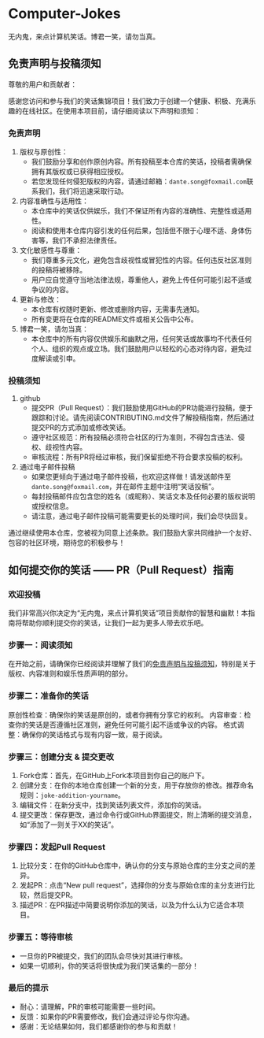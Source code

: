 # Computer-Jokes

无内鬼，来点计算机笑话。博君一笑，请勿当真。

## 免责声明与投稿须知

尊敬的用户和贡献者：

感谢您访问和参与我们的笑话集锦项目！我们致力于创建一个健康、积极、充满乐趣的在线社区。在使用本项目前，请仔细阅读以下声明和须知：

### 免责声明

1. 版权与原创性：
   - 我们鼓励分享和创作原创内容。所有投稿至本仓库的笑话，投稿者需确保拥有其版权或已获得相应授权。
   - 若您发现任何侵犯版权的内容，请通过邮箱：`dante.song@foxmail.com`联系我们，我们将迅速采取行动。
2. 内容准确性与适用性：
   - 本仓库中的笑话仅供娱乐，我们不保证所有内容的准确性、完整性或适用性。
   - 阅读和使用本仓库内容引发的任何后果，包括但不限于心理不适、身体伤害等，我们不承担法律责任。
3. 文化敏感性与尊重：
   - 我们尊重多元文化，避免包含歧视性或冒犯性的内容。任何违反社区准则的投稿将被移除。
   - 用户应自觉遵守当地法律法规，尊重他人，避免上传任何可能引起不适或争议的内容。
4. 更新与修改：
   - 本仓库有权随时更新、修改或删除内容，无需事先通知。
   - 所有变更将在仓库的README文件或相关公告中公布。
5. 博君一笑，请勿当真：
   - 本仓库中的所有内容仅供娱乐和幽默之用，任何笑话或故事均不代表任何个人、组织的观点或立场。我们鼓励用户以轻松的心态对待内容，避免过度解读或引申。

### 投稿须知

1. github
   - 提交PR（Pull Request）：我们鼓励使用GitHub的PR功能进行投稿，便于跟踪和讨论。请先阅读CONTRIBUTING.md文件了解投稿指南，然后通过提交PR的方式添加或修改笑话。
   - 遵守社区规范：所有投稿必须符合社区的行为准则，不得包含违法、侵权、歧视性内容。
   - 审核流程：所有PR将经过审核，我们保留拒绝不符合要求投稿的权利。
2. 通过电子邮件投稿
   - 如果您更倾向于通过电子邮件投稿，也欢迎这样做！请发送邮件至`dante.song@foxmail.com`，并在邮件主题中注明“笑话投稿”。
   - 每封投稿邮件应包含您的姓名（或昵称）、笑话文本及任何必要的版权说明或授权信息。
   - 请注意，通过电子邮件投稿可能需要更长的处理时间，我们会尽快回复。

通过继续使用本仓库，您被视为同意上述条款。我们鼓励大家共同维护一个友好、包容的社区环境，期待您的积极参与！

## 如何提交你的笑话 —— PR（Pull Request）指南

### 欢迎投稿

我们非常高兴你决定为“无内鬼，来点计算机笑话”项目贡献你的智慧和幽默！本指南将帮助你顺利提交你的笑话，让我们一起为更多人带去欢乐吧。

### 步骤一：阅读须知

在开始之前，请确保你已经阅读并理解了我们的[免责声明与投稿须知](#免责声明与投稿须知)，特别是关于版权、内容准则和娱乐性质声明的部分。

### 步骤二：准备你的笑话

原创性检查：确保你的笑话是原创的，或者你拥有分享它的权利。
内容审查：检查你的笑话是否遵循社区准则，避免任何可能引起不适或争议的内容。
格式调整：确保你的笑话格式与现有内容一致，易于阅读。

### 步骤三：创建分支 & 提交更改

1. Fork仓库：首先，在GitHub上Fork本项目到你自己的账户下。
2. 创建分支：在你的本地仓库创建一个新的分支，用于存放你的修改。推荐命名规则：`joke-addition-yourname`。
3. 编辑文件：在新分支中，找到笑话列表文件，添加你的笑话。
4. 提交更改：保存更改，通过命令行或GitHub界面提交，附上清晰的提交消息，如“添加了一则关于XX的笑话”。

### 步骤四：发起Pull Request

1. 比较分支：在你的GitHub仓库中，确认你的分支与原始仓库的主分支之间的差异。
2. 发起PR：点击“New pull request”，选择你的分支与原始仓库的主分支进行比较，然后提交PR。
3. 描述PR：在PR描述中简要说明你添加的笑话，以及为什么认为它适合本项目。

### 步骤五：等待审核

- 一旦你的PR被提交，我们的团队会尽快对其进行审核。
- 如果一切顺利，你的笑话将很快成为我们笑话集的一部分！

### 最后的提示

- 耐心：请理解，PR的审核可能需要一些时间。
- 反馈：如果你的PR需要修改，我们会通过评论与你沟通。
- 感谢：无论结果如何，我们都感谢你的参与和贡献！
